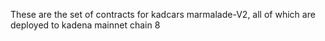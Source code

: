 These are the set of contracts for kadcars marmalade-V2, all of which are deployed to kadena mainnet chain 8 